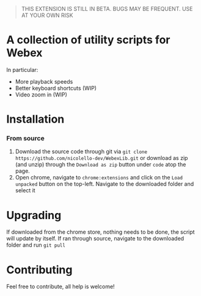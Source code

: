 > THIS EXTENSION IS STILL IN BETA. BUGS MAY BE FREQUENT. USE AT YOUR OWN RISK

# A collection of utility scripts for Webex

In particular:

- More playback speeds
- Better keyboard shortcuts (WIP)
- Video zoom in (WIP)

# Installation

### From source

1. Download the source code through git via `git clone https://github.com/nicolello-dev/WebexLib.git` or download as zip (and unzip) through the `Download as zip` button under `code` atop the page.
2. Open chrome, navigate to `chrome:extensions` and click on the `Load unpacked` button on the top-left. Navigate to the downloaded folder and select it

# Upgrading

If downloaded from the chrome store, nothing needs to be done, the script will update by itself. If ran through source, navigate to the downloaded folder and run `git pull`

# Contributing

Feel free to contribute, all help is welcome!
